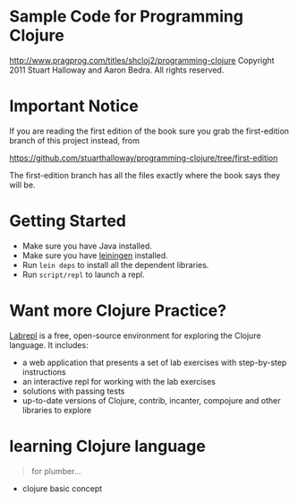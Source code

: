 # Sample Code for Programming Clojure

http://www.pragprog.com/titles/shcloj2/programming-clojure
Copyright 2011 Stuart Halloway and Aaron Bedra. All rights reserved. 

# Important Notice

If you are reading the first edition of the book sure you grab the
first-edition branch of this project instead, from

https://github.com/stuarthalloway/programming-clojure/tree/first-edition

The first-edition branch has all the files exactly where the book says they
will be.

# Getting Started

* Make sure you have Java installed.
* Make sure you have [leiningen](http://github.com/technomancy/leiningen) installed.
* Run `lein deps` to install all the dependent libraries.
* Run `script/repl` to launch a repl.

# Want more Clojure Practice?

[Labrepl](http://github.com/relevance/labrepl) is a free, open-source environment
for exploring the Clojure language. It includes:

* a web application that presents a set of lab exercises with
  step-by-step instructions
* an interactive repl for working with the lab exercises
* solutions with passing tests 
* up-to-date versions of Clojure, contrib, incanter, compojure and other libraries to explore

# learning Clojure language
> for plumber...

* clojure basic concept 